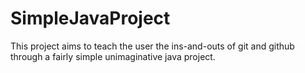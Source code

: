 # SimpleJavaProject
This project aims to teach the user the ins-and-outs of git and github through a fairly simple unimaginative java project.
